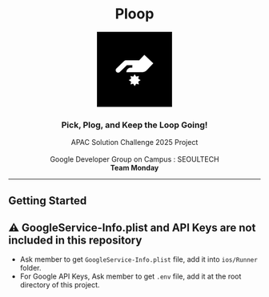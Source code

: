 <div align="center">

# Ploop

<img src='assets/logo/ploop-applogo.png' width=150px/>
</br>

### Pick, Plog, and Keep the Loop Going!

APAC Solution Challenge 2025 Project
</br> </br>
Google Developer Group on Campus : SEOULTECH
</br> **Team Monday**

</div>

<hr />

## Getting Started

## ⚠️ GoogleService-Info.plist and API Keys are not included in this repository

- Ask member to get `GoogleService-Info.plist` file, add it into `ios/Runner` folder.
- For Google API Keys, Ask member to get `.env` file, add it at the root directory of this project.

